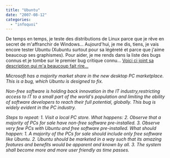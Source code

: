 ```yaml
---
title: "Ubuntu"
date: "2007-08-12"
categories: 
  - "infoquoi"
---
```


De temps en temps, je teste des distributions de Linux parce que je rêve en secret de m'affranchir de Windows... Aujourd'hui, je me dis, tiens, je vais encore tester Ubuntu (Xubuntu surtout pour sa légèreté et parce que j'aime beaucoup ses graphismes). Pour aider, je me rends dans la liste des bugs connus et je tombe sur le premier bug critique connu... [Voici ci joint sa description qui m'a beaucoup fait rire...](https://bugs.launchpad.net/ubuntu/+bug/1)

_Microsoft has a majority market share in the new desktop PC marketplace. This is a bug, which Ubuntu is designed to fix._

_Non-free software is holding back innovation in the IT industry,restricting access to IT to a small part of the world's population and limiting the ability of software developers to reach their full potential, globally. This bug is widely evident in the PC industry._

_Steps to repeat: 1. Visit a local PC store. What happens: 2. Observe that a majority of PCs for sale have non-free software pre-installed. 3. Observe very few PCs with Ubuntu and free software pre-installed. What should happen: 1. A majority of the PCs for sale should include only free software like Ubuntu. 2. Ubuntu should be marketed in a way such that its amazing features and benefits would be apparent and known by all. 3. The system shall become more and more user friendly as time passes._
